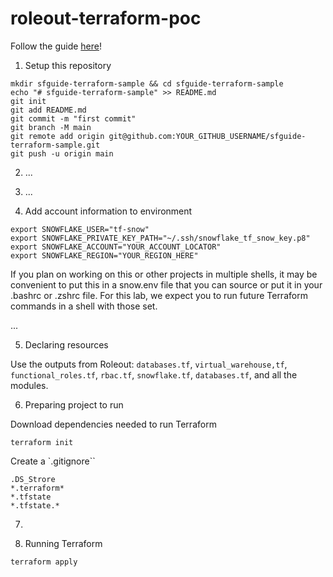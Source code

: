 # roleout-terraform-poc

Follow the guide [here](https://quickstarts.snowflake.com/guide/terraforming_snowflake/index.html?index=..%2F..index#0)!

1. Setup this repository

```
mkdir sfguide-terraform-sample && cd sfguide-terraform-sample
echo "# sfguide-terraform-sample" >> README.md
git init
git add README.md
git commit -m "first commit"
git branch -M main
git remote add origin git@github.com:YOUR_GITHUB_USERNAME/sfguide-terraform-sample.git
git push -u origin main
```

2. ...
3. ...

4. Add account information to environment
```
export SNOWFLAKE_USER="tf-snow"
export SNOWFLAKE_PRIVATE_KEY_PATH="~/.ssh/snowflake_tf_snow_key.p8"
export SNOWFLAKE_ACCOUNT="YOUR_ACCOUNT_LOCATOR"
export SNOWFLAKE_REGION="YOUR_REGION_HERE"
```

If you plan on working on this or other projects in multiple shells, it may be convenient to put this in a snow.env file that you can source or put it in your .bashrc or .zshrc file. For this lab, we expect you to run future Terraform commands in a shell with those set.


...

5. Declaring resources

Use the outputs from Roleout: `databases.tf`, `virtual_warehouse,tf`, `functional_roles.tf`, `rbac.tf`, `snowflake.tf`, `databases.tf`, and all the modules. 

6. Preparing project to run

Download dependencies needed to run Terraform

```
terraform init
```

Create a `.gitignore``

```
.DS_Strore
*.terraform*
*.tfstate
*.tfstate.*
```

7.


8. Running Terraform

```
terraform apply
```

